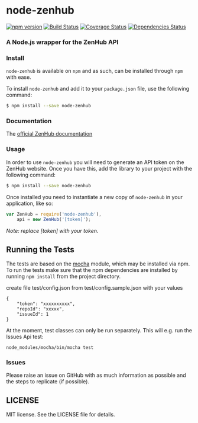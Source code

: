 # node-zenhub

[![npm version](https://badge.fury.io/js/node-zenhub.svg)](https://badge.fury.io/js/node-zenhub)
[![Build Status](https://travis-ci.org/ilbonzo/node-zenhub.svg?branch=master)](https://travis-ci.org/ilbonzo/node-zenhub)
[![Coverage Status](https://coveralls.io/repos/github/ilbonzo/node-zenhub/badge.svg?branch=master)](https://coveralls.io/github/ilbonzo/node-zenhub?branch=master)
[![Dependencies Status](https://david-dm.org/ilbonzo/node-zenhub.svg)](https://david-dm.org/ilbonzo/node-zenhub)

### A Node.js wrapper for the ZenHub API

### Install

```node-zenhub``` is available on ```npm``` and as such, can be installed through ```npm``` with ease.

To install ```node-zenhub``` and add it to your ```package.json``` file, use the following command:

```sh
$ npm install --save node-zenhub
```

### Documentation

The [official ZenHub documentation](https://github.com/ZenHubIO/API)

### Usage

In order to use ```node-zenhub``` you will need to generate an API token on the ZenHub website. Once you have this, add the library to your project with the following command:

```sh
$ npm install --save node-zenhub
```

Once installed you need to instantiate a new copy of ```node-zenhub``` in your application, like so:

```js
var ZenHub = require('node-zenhub'),
    api = new ZenHub('[token]');
```
*Note: replace [token] with your token.*

## Running the Tests

The tests are based on the [mocha](http://visionmedia.github.com/mocha/)
module, which may be installed via npm. To run the tests make sure that the
npm dependencies are installed by running `npm install` from the project directory.

create file test/config.json from test/config.sample.json with your values
```
{
    "token": "xxxxxxxxxx",
    "repoId": "xxxxx",
    "issueId": 1
}

```

At the moment, test classes can only be run separately. This will e.g. run the Issues Api test:
```shell
node_modules/mocha/bin/mocha test
```

### Issues

Please raise an issue on GitHub with as much information as possible and the steps to replicate (if possible).


## LICENSE

MIT license. See the LICENSE file for details.




